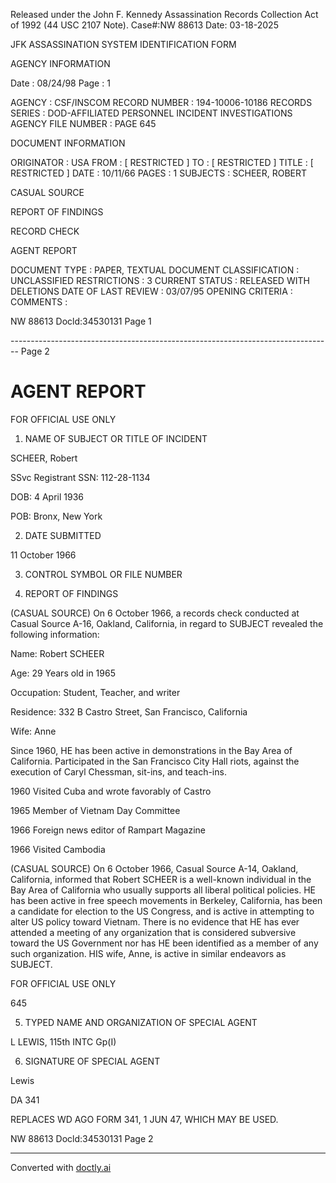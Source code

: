 Released under the John F. Kennedy
Assassination Records Collection Act of
1992 (44 USC 2107 Note). Case#:NW
88613 Date: 03-18-2025

JFK ASSASSINATION SYSTEM
IDENTIFICATION FORM

AGENCY INFORMATION

Date : 08/24/98
Page : 1

AGENCY : CSF/INSCOM
RECORD NUMBER : 194-10006-10186
RECORDS SERIES : DOD-AFFILIATED PERSONNEL INCIDENT INVESTIGATIONS
AGENCY FILE NUMBER : PAGE 645

DOCUMENT INFORMATION

ORIGINATOR : USA
FROM : [ RESTRICTED ]
TO : [ RESTRICTED ]
TITLE : [ RESTRICTED ]
DATE : 10/11/66
PAGES : 1
SUBJECTS : SCHEER, ROBERT

CASUAL SOURCE

REPORT OF FINDINGS

RECORD CHECK

AGENT REPORT

DOCUMENT TYPE : PAPER, TEXTUAL DOCUMENT
CLASSIFICATION : UNCLASSIFIED
RESTRICTIONS : 3
CURRENT STATUS : RELEASED WITH DELETIONS
DATE OF LAST REVIEW : 03/07/95
OPENING CRITERIA :
COMMENTS :

NW 88613 Docld:34530131 Page 1


-------------------------------------------------------------------------------- Page 2

# AGENT REPORT

FOR OFFICIAL USE ONLY

1. NAME OF SUBJECT OR TITLE OF INCIDENT

SCHEER, Robert

SSvc Registrant SSN: 112-28-1134

DOB: 4 April 1936

POB: Bronx, New York

2. DATE SUBMITTED

11 October 1966

3. CONTROL SYMBOL OR FILE NUMBER

4. REPORT OF FINDINGS

(CASUAL SOURCE) On 6 October 1966, a records check conducted at Casual Source A-16, Oakland, California, in regard to SUBJECT revealed the following information:

Name: Robert SCHEER

Age: 29 Years old in 1965

Occupation: Student, Teacher, and writer

Residence: 332 B Castro Street, San Francisco, California

Wife: Anne

Since 1960, HE has been active in demonstrations in the Bay Area of California. Participated in the San Francisco City Hall riots, against the execution of Caryl Chessman, sit-ins, and teach-ins.

1960 Visited Cuba and wrote favorably of Castro

1965 Member of Vietnam Day Committee

1966 Foreign news editor of Rampart Magazine

1966 Visited Cambodia

(CASUAL SOURCE) On 6 October 1966, Casual Source A-14, Oakland, California, informed that Robert SCHEER is a well-known individual in the Bay Area of California who usually supports all liberal political policies. HE has been active in free speech movements in Berkeley, California, has been a candidate for election to the US Congress, and is active in attempting to alter US policy toward Vietnam. There is no evidence that HE has ever attended a meeting of any organization that is considered subversive toward the US Government nor has HE been identified as a member of any such organization. HIS wife, Anne, is active in similar endeavors as SUBJECT.

FOR OFFICIAL USE ONLY

645

5. TYPED NAME AND ORGANIZATION OF SPECIAL AGENT

L LEWIS, 115th INTC Gp(I)

6. SIGNATURE OF SPECIAL AGENT

Lewis

DA 341

REPLACES WD AGO FORM 341, 1 JUN 47, WHICH MAY BE USED.

NW 88613 Docld:34530131 Page 2


---
Converted with [doctly.ai](https://doctly.ai)